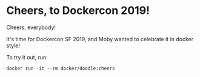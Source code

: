 Cheers, to Dockercon 2019!
==========================

Cheers, everybody!

It's time for Dockercon SF 2019, and Moby wanted to celebrate it in docker style!

To try it out, run:

`docker run -it --rm docker/doodle:cheers`


